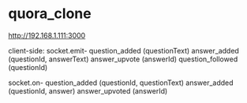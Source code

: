 quora_clone
===========

http://192.168.1.111:3000

client-side:
socket.emit-
  question_added (questionText)
  answer_added (questionId, answerText)
  answer_upvote (answerId)
  question_followed (questionId)
  
socket.on-
  question_added (questionId, questionText)
  answer_added (questionId, answer)
  answer_upvoted (answerId)